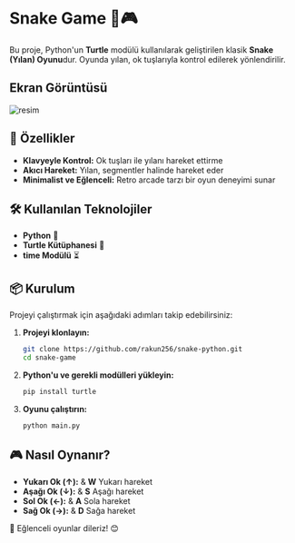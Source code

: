 # Snake Game 🐍🎮

Bu proje, Python'un **Turtle** modülü kullanılarak geliştirilen klasik **Snake (Yılan) Oyunu**dur. Oyunda yılan, ok tuşlarıyla kontrol edilerek yönlendirilir.

## Ekran Görüntüsü
![resim](https://github.com/user-attachments/assets/9f2e7826-4d1a-4cb4-b0b3-d59bb30555f2)

## 🚀 Özellikler
- **Klavyeyle Kontrol:** Ok tuşları ile yılanı hareket ettirme
- **Akıcı Hareket:** Yılan, segmentler halinde hareket eder
- **Minimalist ve Eğlenceli:** Retro arcade tarzı bir oyun deneyimi sunar

## 🛠 Kullanılan Teknolojiler
- **Python** 🐍
- **Turtle Kütüphanesi** 🎨
- **time Modülü** ⏳

## 📦 Kurulum
Projeyi çalıştırmak için aşağıdaki adımları takip edebilirsiniz:

1. **Projeyi klonlayın:**
   ```bash
   git clone https://github.com/rakun256/snake-python.git
   cd snake-game
   ```
2. **Python'u ve gerekli modülleri yükleyin:**
   ```bash
   pip install turtle
   ```
3. **Oyunu çalıştırın:**
   ```bash
   python main.py
   ```

## 🎮 Nasıl Oynanır?
- **Yukarı Ok (↑):** & **W** Yukarı hareket
- **Aşağı Ok (↓):** & **S** Aşağı hareket
- **Sol Ok (←):** & **A** Sola hareket
- **Sağ Ok (→):** & **D** Sağa hareket

🚀 Eğlenceli oyunlar dileriz! 😊

